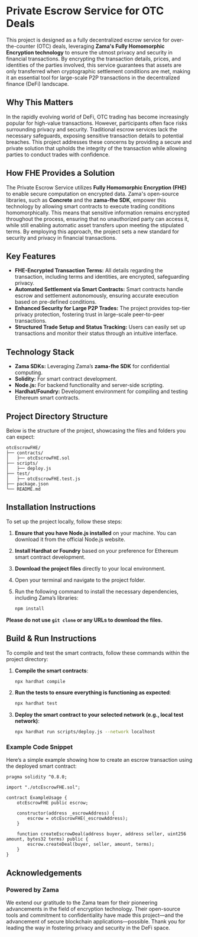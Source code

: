 
# Private Escrow Service for OTC Deals

This project is designed as a fully decentralized escrow service for over-the-counter (OTC) deals, leveraging **Zama's Fully Homomorphic Encryption technology** to ensure the utmost privacy and security in financial transactions. By encrypting the transaction details, prices, and identities of the parties involved, this service guarantees that assets are only transferred when cryptographic settlement conditions are met, making it an essential tool for large-scale P2P transactions in the decentralized finance (DeFi) landscape.

## Why This Matters

In the rapidly evolving world of DeFi, OTC trading has become increasingly popular for high-value transactions. However, participants often face risks surrounding privacy and security. Traditional escrow services lack the necessary safeguards, exposing sensitive transaction details to potential breaches. This project addresses these concerns by providing a secure and private solution that upholds the integrity of the transaction while allowing parties to conduct trades with confidence.

## How FHE Provides a Solution

The Private Escrow Service utilizes **Fully Homomorphic Encryption (FHE)** to enable secure computation on encrypted data. Zama's open-source libraries, such as **Concrete** and the **zama-fhe SDK**, empower this technology by allowing smart contracts to execute trading conditions homomorphically. This means that sensitive information remains encrypted throughout the process, ensuring that no unauthorized party can access it, while still enabling automatic asset transfers upon meeting the stipulated terms. By employing this approach, the project sets a new standard for security and privacy in financial transactions.

## Key Features

- **FHE-Encrypted Transaction Terms:** All details regarding the transaction, including terms and identities, are encrypted, safeguarding privacy.
- **Automated Settlement via Smart Contracts:** Smart contracts handle escrow and settlement autonomously, ensuring accurate execution based on pre-defined conditions.
- **Enhanced Security for Large P2P Trades:** The project provides top-tier privacy protection, fostering trust in large-scale peer-to-peer transactions.
- **Structured Trade Setup and Status Tracking:** Users can easily set up transactions and monitor their status through an intuitive interface.

## Technology Stack

- **Zama SDKs:** Leveraging Zama’s **zama-fhe SDK** for confidential computing.
- **Solidity:** For smart contract development.
- **Node.js:** For backend functionality and server-side scripting.
- **Hardhat/Foundry:** Development environment for compiling and testing Ethereum smart contracts.

## Project Directory Structure

Below is the structure of the project, showcasing the files and folders you can expect:

```
otcEscrowFHE/
├── contracts/
│   ├── otcEscrowFHE.sol
├── scripts/
│   ├── deploy.js
├── test/
│   ├── otcEscrowFHE.test.js
├── package.json
└── README.md
```

## Installation Instructions

To set up the project locally, follow these steps:

1. **Ensure that you have Node.js installed** on your machine. You can download it from the official Node.js website.
2. **Install Hardhat or Foundry** based on your preference for Ethereum smart contract development.
3. **Download the project files** directly to your local environment.
4. Open your terminal and navigate to the project folder.
5. Run the following command to install the necessary dependencies, including Zama’s libraries:

   ```bash
   npm install
   ```

**Please do not use `git clone` or any URLs to download the files.**

## Build & Run Instructions

To compile and test the smart contracts, follow these commands within the project directory:

1. **Compile the smart contracts**:

   ```bash
   npx hardhat compile
   ```

2. **Run the tests to ensure everything is functioning as expected**:

   ```bash
   npx hardhat test
   ```

3. **Deploy the smart contract to your selected network (e.g., local test network)**:

   ```bash
   npx hardhat run scripts/deploy.js --network localhost
   ```

### Example Code Snippet

Here’s a simple example showing how to create an escrow transaction using the deployed smart contract:

```solidity
pragma solidity ^0.8.0;

import "./otcEscrowFHE.sol";

contract ExampleUsage {
    otcEscrowFHE public escrow;

    constructor(address _escrowAddress) {
        escrow = otcEscrowFHE(_escrowAddress);
    }

    function createEscrowDeal(address buyer, address seller, uint256 amount, bytes32 terms) public {
        escrow.createDeal(buyer, seller, amount, terms);
    }
}
```

## Acknowledgements

### Powered by Zama

We extend our gratitude to the Zama team for their pioneering advancements in the field of encryption technology. Their open-source tools and commitment to confidentiality have made this project—and the advancement of secure blockchain applications—possible. Thank you for leading the way in fostering privacy and security in the DeFi space.
```
